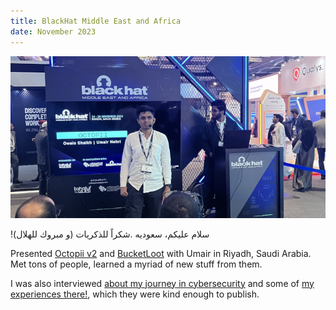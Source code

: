 ```yaml
---
title: BlackHat Middle East and Africa
date: November 2023
---
```


![Presenting in Riyadh](assets/meapresentation.jpeg "Presenting in Riyadh")

!سلام عليكم، سعوديه
.شكراً للذكريات
(و مبروك للهلال)

Presented [Octopii v2](https://blackhatmea.com/session/octopii-ai-powered-personal-identifiable-information-pii-scanner) and [BucketLoot](https://github.com/redhuntlabs/bucketloot) with Umair in Riyadh, Saudi Arabia. Met tons of people, learned a myriad of new stuff from them.

I was also interviewed [about my journey in cybersecurity](https://insights.blackhatmea.com/look-the-other-way/) and some of [my experiences there!](https://insights.blackhatmea.com/what-you-loved-about-black-hat-mea-2023/), which they were kind enough to publish.
